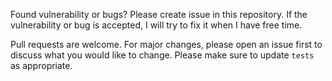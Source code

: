 Found vulnerability or bugs? Please create issue in this repository. If the vulnerability or bug is accepted, I will try to fix it when I have free time.

Pull requests are welcome. For major changes, please open an issue first to discuss what you would like to change. Please make sure to update `tests` as appropriate.
